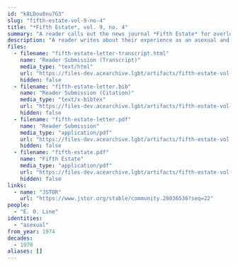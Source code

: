 ```yaml
---
id: "k8LDou8nu7G3"
slug: "fifth-estate-vol-9-no-4"
title: "*Fifth Estate*, vol. 9, no. 4"
summary: "A reader calls out the news journal *Fifth Estate* for overlooking the oppression of asexuals"
description: "A reader writes about their experience as an asexual and calls out the news journal *Fifth Estate* for overlooking the oppression of asexuals"
files:
  - filename: "fifth-estate-letter-transcript.html"
    name: "Reader Submission (Transcript)"
    media_type: "text/html"
    url: "https://files-dev.acearchive.lgbt/artifacts/fifth-estate-vol-9-no-4/fifth-estate-letter-transcript.html"
    hidden: false
  - filename: "fifth-estate-letter.bib"
    name: "Reader Submission (Citation)"
    media_type: "text/x-bibtex"
    url: "https://files-dev.acearchive.lgbt/artifacts/fifth-estate-vol-9-no-4/fifth-estate-letter.bib"
    hidden: false
  - filename: "fifth-estate-letter.pdf"
    name: "Reader Submission"
    media_type: "application/pdf"
    url: "https://files-dev.acearchive.lgbt/artifacts/fifth-estate-vol-9-no-4/fifth-estate-letter.pdf"
    hidden: false
  - filename: "fifth-estate.pdf"
    name: "Fifth Estate"
    media_type: "application/pdf"
    url: "https://files-dev.acearchive.lgbt/artifacts/fifth-estate-vol-9-no-4/fifth-estate.pdf"
    hidden: false
links:
  - name: "JSTOR"
    url: "https://www.jstor.org/stable/community.28036536?seq=22"
people:
  - "E. O. Line"
identities:
  - "asexual"
from_year: 1974
decades:
  - 1970
aliases: []
---
```

